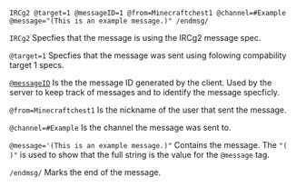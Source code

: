 ```
IRCg2 @target=1 @messageID=1 @from=Minecraftchest1 @channel=#Example @message="(This is an example message.)" /endmsg/
```
`IRCg2` Specfies that the message is using the IRCg2 message spec.

`@target=1` Specfies that the message was sent using folowing compability target 1 specs.

[`@messageID`](https://github.com/minecraftchest1/IRCgen2-Specs/blob/main/Tags/%40messageID.md) Is the the message ID generated by the client. Used by the server to keep track of messages and to identify the message specficly.

`@from=Minecraftchest1` Is the nickname of the user that sent the message.

`@channel=#Example` Is the channel the message was sent to.

`@message='(This is an example message.)"` Contains the message. The `"( )"` is used to show that the full string is the value for the `@message` tag.

`/endmsg/` Marks the end of the message.

